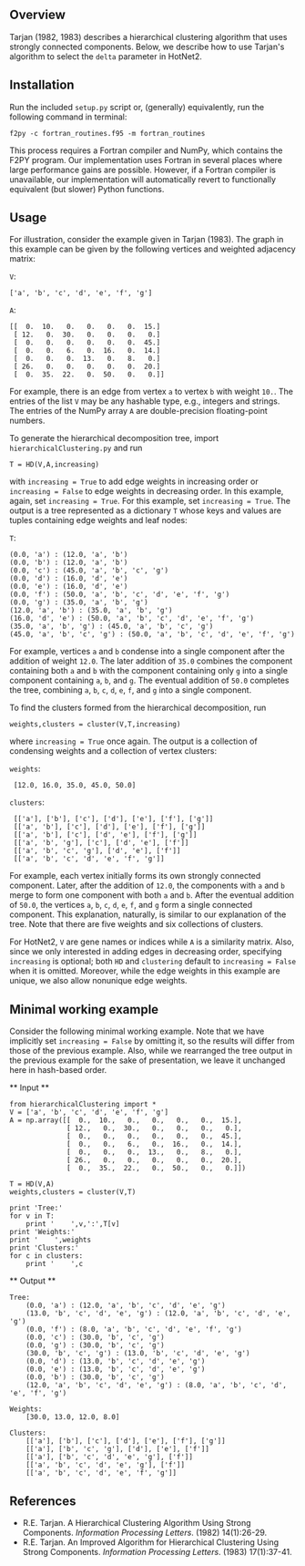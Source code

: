 Overview
-----------
Tarjan (1982, 1983) describes a hierarchical clustering algorithm that uses strongly connected components.  Below, we describe how to use Tarjan's algorithm to select the `delta` parameter in HotNet2.

Installation
------------
Run the included `setup.py` script or, (generally) equivalently, run the following command in terminal:

    f2py -c fortran_routines.f95 -m fortran_routines

This process requires a Fortran compiler and NumPy, which contains the F2PY program.  Our implementation uses Fortran in several places where large performance gains are possible.  However, if a Fortran compiler is unavailable, our implementation will automatically revert to functionally equivalent (but slower) Python functions.

Usage
-----
For illustration, consider the example given in Tarjan (1983).  The graph in this example can be given by the following vertices and weighted adjacency matrix:

`V`:

    ['a', 'b', 'c', 'd', 'e', 'f', 'g']

`A`:

    [[  0.  10.   0.   0.   0.   0.  15.]
     [ 12.   0.  30.   0.   0.   0.   0.]
     [  0.   0.   0.   0.   0.   0.  45.]
     [  0.   0.   6.   0.  16.   0.  14.]
     [  0.   0.   0.  13.   0.   8.   0.]
     [ 26.   0.   0.   0.   0.   0.  20.]
     [  0.  35.  22.   0.  50.   0.   0.]]

For example, there is an edge from vertex `a` to vertex `b` with weight `10.`.  The entries of the list `V` may be any hashable type, e.g., integers and strings.  The entries of the NumPy array `A` are double-precision floating-point numbers.

To generate the hierarchical decomposition tree, import `hierarchicalClustering.py` and run

    T = HD(V,A,increasing)

with `increasing = True` to add edge weights in increasing order or `increasing = False` to edge weights in decreasing order.  In this example, again, set `increasing = True`.  For this example, set `increasing = True`.  The output is a tree represented as a dictionary `T` whose keys and values are tuples containing edge weights and leaf nodes:

`T`:

    (0.0, 'a') : (12.0, 'a', 'b')
    (0.0, 'b') : (12.0, 'a', 'b')
    (0.0, 'c') : (45.0, 'a', 'b', 'c', 'g')
    (0.0, 'd') : (16.0, 'd', 'e')
    (0.0, 'e') : (16.0, 'd', 'e')
    (0.0, 'f') : (50.0, 'a', 'b', 'c', 'd', 'e', 'f', 'g')
    (0.0, 'g') : (35.0, 'a', 'b', 'g')
    (12.0, 'a', 'b') : (35.0, 'a', 'b', 'g')
    (16.0, 'd', 'e') : (50.0, 'a', 'b', 'c', 'd', 'e', 'f', 'g')
    (35.0, 'a', 'b', 'g') : (45.0, 'a', 'b', 'c', 'g')
    (45.0, 'a', 'b', 'c', 'g') : (50.0, 'a', 'b', 'c', 'd', 'e', 'f', 'g')

For example, vertices `a` and `b` condense into a single component after the addition of weight `12.0`.  The later addition of `35.0` combines the component containing both `a` and `b` with the component containing only `g` into a single component containing `a`, `b`, and `g`.  The eventual addition of `50.0` completes the tree, combining `a`, `b`, `c`, `d`, `e`, `f`, and `g` into a single component.

To find the clusters formed from the hierarchical decomposition, run

    weights,clusters = cluster(V,T,increasing)

where `increasing = True` once again.  The output is a collection of condensing weights and a collection of vertex clusters:

`weights`:

     [12.0, 16.0, 35.0, 45.0, 50.0]

`clusters`:

     [['a'], ['b'], ['c'], ['d'], ['e'], ['f'], ['g']]
     [['a', 'b'], ['c'], ['d'], ['e'], ['f'], ['g']]
     [['a', 'b'], ['c'], ['d', 'e'], ['f'], ['g']]
     [['a', 'b', 'g'], ['c'], ['d', 'e'], ['f']]
     [['a', 'b', 'c', 'g'], ['d', 'e'], ['f']]
     [['a', 'b', 'c', 'd', 'e', 'f', 'g']]

For example, each vertex initially forms its own strongly connected component.  Later, after the addition of `12.0`, the components with `a` and `b` merge to form one component with both `a` and `b`.  After the eventual addition of `50.0`, the vertices `a`, `b`, `c`, `d`, `e`, `f`, and `g` form a single connected component.  This explanation, naturally, is similar to our explanation of the tree.  Note that there are five weights and six collections of clusters.

For HotNet2, `V` are gene names or indices while `A` is a similarity matrix.  Also, since we only interested in adding edges in decreasing order, specifying `increasing` is optional; both `HD` and `clustering` default to `increasing = False` when it is omitted.  Moreover, while the edge weights in this example are unique, we also allow nonunique edge weights.

Minimal working example
-----------------------
Consider the following minimal working example.  Note that we have implicitly set `increasing = False` by omitting it, so the results will differ from those of the previous example.  Also, while we rearranged the tree output in the previous example for the sake of presentation, we leave it unchanged here in hash-based order.

** Input **

    from hierarchicalClustering import *
    V = ['a', 'b', 'c', 'd', 'e', 'f', 'g']
    A = np.array([[  0.,  10.,   0.,   0.,   0.,   0.,  15.],
                  [ 12.,   0.,  30.,   0.,   0.,   0.,   0.],
                  [  0.,   0.,   0.,   0.,   0.,   0.,  45.],
                  [  0.,   0.,   6.,   0.,  16.,   0.,  14.],
                  [  0.,   0.,   0.,  13.,   0.,   8.,   0.],
                  [ 26.,   0.,   0.,   0.,   0.,   0.,  20.],
                  [  0.,  35.,  22.,   0.,  50.,   0.,   0.]])

    T = HD(V,A)
    weights,clusters = cluster(V,T)

    print 'Tree:'
    for v in T:
        print '    ',v,':',T[v]
    print 'Weights:'
    print '    ',weights
    print 'Clusters:'
    for c in clusters:
        print '    ',c

** Output **

    Tree:
        (0.0, 'a') : (12.0, 'a', 'b', 'c', 'd', 'e', 'g')
        (13.0, 'b', 'c', 'd', 'e', 'g') : (12.0, 'a', 'b', 'c', 'd', 'e', 'g')
        (0.0, 'f') : (8.0, 'a', 'b', 'c', 'd', 'e', 'f', 'g')
        (0.0, 'c') : (30.0, 'b', 'c', 'g')
        (0.0, 'g') : (30.0, 'b', 'c', 'g')
        (30.0, 'b', 'c', 'g') : (13.0, 'b', 'c', 'd', 'e', 'g')
        (0.0, 'd') : (13.0, 'b', 'c', 'd', 'e', 'g')
        (0.0, 'e') : (13.0, 'b', 'c', 'd', 'e', 'g')
        (0.0, 'b') : (30.0, 'b', 'c', 'g')
        (12.0, 'a', 'b', 'c', 'd', 'e', 'g') : (8.0, 'a', 'b', 'c', 'd', 'e', 'f', 'g')

    Weights:
        [30.0, 13.0, 12.0, 8.0]

    Clusters:
        [['a'], ['b'], ['c'], ['d'], ['e'], ['f'], ['g']]
        [['a'], ['b', 'c', 'g'], ['d'], ['e'], ['f']]
        [['a'], ['b', 'c', 'd', 'e', 'g'], ['f']]
        [['a', 'b', 'c', 'd', 'e', 'g'], ['f']]
        [['a', 'b', 'c', 'd', 'e', 'f', 'g']]

References
----------
* R.E. Tarjan. A Hierarchical Clustering Algorithm Using Strong Components. *Information Processing Letters*. (1982) 14(1):26-29.
* R.E. Tarjan. An Improved Algorithm for Hierarchical Clustering Using Strong Components. *Information Processing Letters*. (1983) 17(1):37-41.
